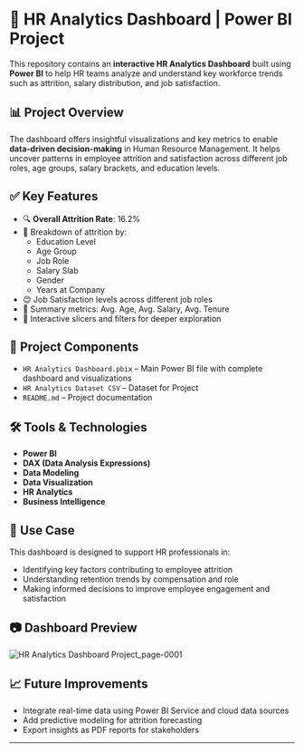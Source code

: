 # 🧠 HR Analytics Dashboard | Power BI Project

This repository contains an **interactive HR Analytics Dashboard** built using **Power BI** to help HR teams analyze and understand key workforce trends such as attrition, salary distribution, and job satisfaction.

## 📊 Project Overview

The dashboard offers insightful visualizations and key metrics to enable **data-driven decision-making** in Human Resource Management. It helps uncover patterns in employee attrition and satisfaction across different job roles, age groups, salary brackets, and education levels.

## ✅ Key Features

- 🔍 **Overall Attrition Rate**: 16.2%
- 📌 Breakdown of attrition by:
  - Education Level  
  - Age Group  
  - Job Role  
  - Salary Slab  
  - Gender  
  - Years at Company  
- 😊 Job Satisfaction levels across different job roles
- 💼 Summary metrics: Avg. Age, Avg. Salary, Avg. Tenure
- 🔄 Interactive slicers and filters for deeper exploration

## 📂 Project Components

- `HR Analytics Dashboard.pbix` – Main Power BI file with complete dashboard and visualizations
- `HR Analytics Dataset CSV` – Dataset for Project
- `README.md` – Project documentation

## 🛠 Tools & Technologies

- **Power BI**
- **DAX (Data Analysis Expressions)**
- **Data Modeling**
- **Data Visualization**
- **HR Analytics**
- **Business Intelligence**

## 📌 Use Case

This dashboard is designed to support HR professionals in:
- Identifying key factors contributing to employee attrition
- Understanding retention trends by compensation and role
- Making informed decisions to improve employee engagement and satisfaction

## 📷 Dashboard Preview
 
![HR Analytics Dashboard Project_page-0001](https://github.com/user-attachments/assets/ee66e2ef-768f-47a2-84c5-faa7f10ec33c)

## 📈 Future Improvements

- Integrate real-time data using Power BI Service and cloud data sources  
- Add predictive modeling for attrition forecasting  
- Export insights as PDF reports for stakeholders  

---


